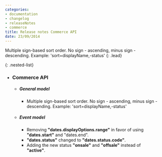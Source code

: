 ```yaml
---
categories:
- documentation
- changelog
- releaseNotes
- commerce
title: Release notes Commerce API
date: 23/09/2014
---
```

Multiple sign-based sort order. No sign - ascending, minus sign - descending. Example: 'sort=displayName,-status'
{: .lead}

{: .nested-list}
- ### Commerce API
  + ##### General model
    * Multiple sign-based sort order. No sign - ascending, minus sign - descending. Example: 'sort=displayName,-status'
  + ##### Event model
    * Removing **"dates.displayOptions.range"** in favor of using **"dates.start"** and "dates.end".
    * **"dates.status"** changed to **"dates.status.code"**.
    * Adding the new status **"onsale"** and **"offsale"** instead of **"active"**.
